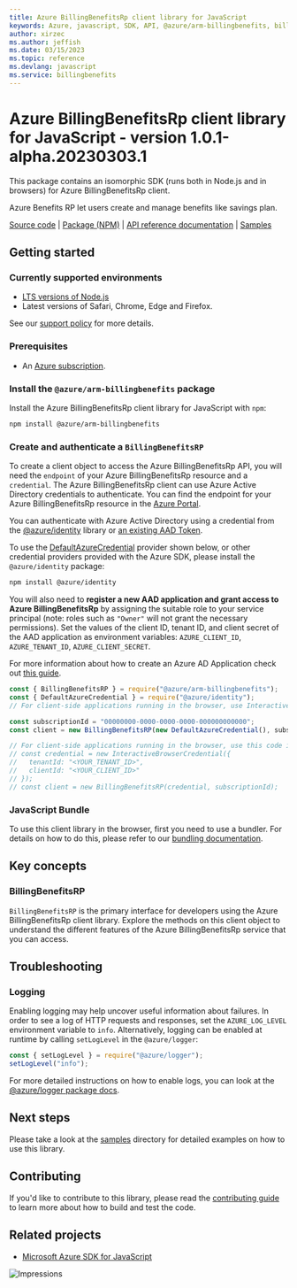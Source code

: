 ```yaml
---
title: Azure BillingBenefitsRp client library for JavaScript
keywords: Azure, javascript, SDK, API, @azure/arm-billingbenefits, billingbenefits
author: xirzec
ms.author: jeffish
ms.date: 03/15/2023
ms.topic: reference
ms.devlang: javascript
ms.service: billingbenefits
---
```

# Azure BillingBenefitsRp client library for JavaScript - version 1.0.1-alpha.20230303.1 


This package contains an isomorphic SDK (runs both in Node.js and in browsers) for Azure BillingBenefitsRp client.

Azure Benefits RP let users create and manage benefits like savings plan.

[Source code](https://github.com/Azure/azure-sdk-for-js/tree/main/sdk/billingbenefits/arm-billingbenefits) |
[Package (NPM)](https://www.npmjs.com/package/@azure/arm-billingbenefits) |
[API reference documentation](/javascript/api/@azure/arm-billingbenefits) |
[Samples](https://github.com/Azure-Samples/azure-samples-js-management)

## Getting started

### Currently supported environments

- [LTS versions of Node.js](https://github.com/nodejs/release#release-schedule)
- Latest versions of Safari, Chrome, Edge and Firefox.

See our [support policy](https://github.com/Azure/azure-sdk-for-js/blob/main/SUPPORT.md) for more details.

### Prerequisites

- An [Azure subscription][azure_sub].

### Install the `@azure/arm-billingbenefits` package

Install the Azure BillingBenefitsRp client library for JavaScript with `npm`:

```bash
npm install @azure/arm-billingbenefits
```

### Create and authenticate a `BillingBenefitsRP`

To create a client object to access the Azure BillingBenefitsRp API, you will need the `endpoint` of your Azure BillingBenefitsRp resource and a `credential`. The Azure BillingBenefitsRp client can use Azure Active Directory credentials to authenticate.
You can find the endpoint for your Azure BillingBenefitsRp resource in the [Azure Portal][azure_portal].

You can authenticate with Azure Active Directory using a credential from the [@azure/identity][azure_identity] library or [an existing AAD Token](https://github.com/Azure/azure-sdk-for-js/blob/master/sdk/identity/identity/samples/AzureIdentityExamples.md#authenticating-with-a-pre-fetched-access-token).

To use the [DefaultAzureCredential][defaultazurecredential] provider shown below, or other credential providers provided with the Azure SDK, please install the `@azure/identity` package:

```bash
npm install @azure/identity
```

You will also need to **register a new AAD application and grant access to Azure BillingBenefitsRp** by assigning the suitable role to your service principal (note: roles such as `"Owner"` will not grant the necessary permissions).
Set the values of the client ID, tenant ID, and client secret of the AAD application as environment variables: `AZURE_CLIENT_ID`, `AZURE_TENANT_ID`, `AZURE_CLIENT_SECRET`.

For more information about how to create an Azure AD Application check out [this guide](/azure/active-directory/develop/howto-create-service-principal-portal).

```javascript
const { BillingBenefitsRP } = require("@azure/arm-billingbenefits");
const { DefaultAzureCredential } = require("@azure/identity");
// For client-side applications running in the browser, use InteractiveBrowserCredential instead of DefaultAzureCredential. See https://aka.ms/azsdk/js/identity/examples for more details.

const subscriptionId = "00000000-0000-0000-0000-000000000000";
const client = new BillingBenefitsRP(new DefaultAzureCredential(), subscriptionId);

// For client-side applications running in the browser, use this code instead:
// const credential = new InteractiveBrowserCredential({
//   tenantId: "<YOUR_TENANT_ID>",
//   clientId: "<YOUR_CLIENT_ID>"
// });
// const client = new BillingBenefitsRP(credential, subscriptionId);
```


### JavaScript Bundle
To use this client library in the browser, first you need to use a bundler. For details on how to do this, please refer to our [bundling documentation](https://aka.ms/AzureSDKBundling).

## Key concepts

### BillingBenefitsRP

`BillingBenefitsRP` is the primary interface for developers using the Azure BillingBenefitsRp client library. Explore the methods on this client object to understand the different features of the Azure BillingBenefitsRp service that you can access.

## Troubleshooting

### Logging

Enabling logging may help uncover useful information about failures. In order to see a log of HTTP requests and responses, set the `AZURE_LOG_LEVEL` environment variable to `info`. Alternatively, logging can be enabled at runtime by calling `setLogLevel` in the `@azure/logger`:

```javascript
const { setLogLevel } = require("@azure/logger");
setLogLevel("info");
```

For more detailed instructions on how to enable logs, you can look at the [@azure/logger package docs](https://github.com/Azure/azure-sdk-for-js/tree/main/sdk/core/logger).

## Next steps

Please take a look at the [samples](https://github.com/Azure-Samples/azure-samples-js-management) directory for detailed examples on how to use this library.

## Contributing

If you'd like to contribute to this library, please read the [contributing guide](https://github.com/Azure/azure-sdk-for-js/blob/main/CONTRIBUTING.md) to learn more about how to build and test the code.

## Related projects

- [Microsoft Azure SDK for JavaScript](https://github.com/Azure/azure-sdk-for-js)

![Impressions](https://azure-sdk-impressions.azurewebsites.net/api/impressions/azure-sdk-for-js%2Fsdk%2Fbillingbenefits%2Farm-billingbenefits%2FREADME.png)

[azure_cli]: /cli/azure
[azure_sub]: https://azure.microsoft.com/free/
[azure_sub]: https://azure.microsoft.com/free/
[azure_portal]: https://portal.azure.com
[azure_identity]: https://github.com/Azure/azure-sdk-for-js/tree/main/sdk/identity/identity
[defaultazurecredential]: https://github.com/Azure/azure-sdk-for-js/tree/main/sdk/identity/identity#defaultazurecredential

